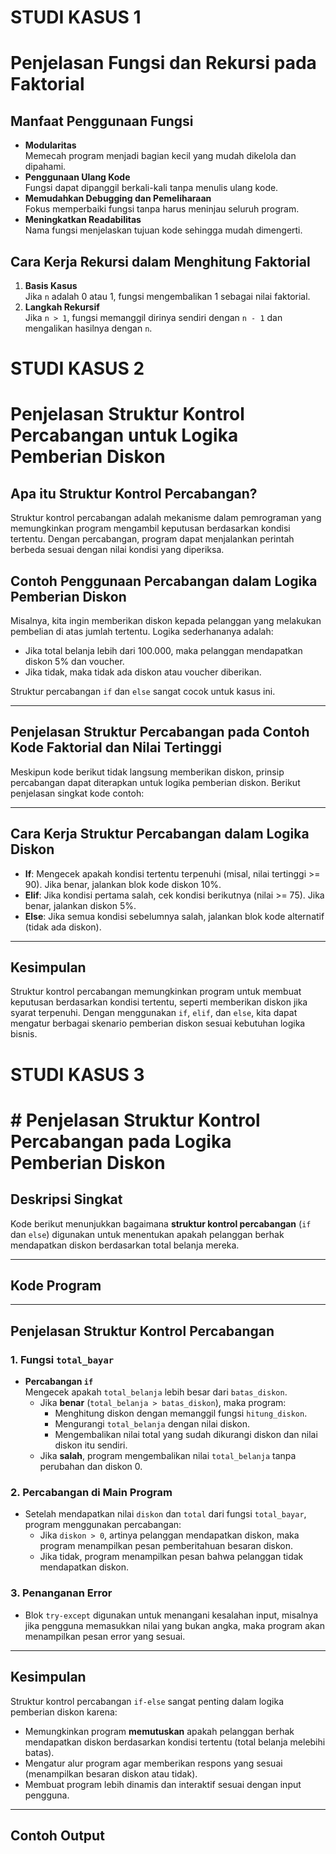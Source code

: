 # STUDI KASUS 1 
# Penjelasan Fungsi dan Rekursi pada Faktorial

## Manfaat Penggunaan Fungsi

- **Modularitas**  
  Memecah program menjadi bagian kecil yang mudah dikelola dan dipahami.
- **Penggunaan Ulang Kode**  
  Fungsi dapat dipanggil berkali-kali tanpa menulis ulang kode.
- **Memudahkan Debugging dan Pemeliharaan**  
  Fokus memperbaiki fungsi tanpa harus meninjau seluruh program.
- **Meningkatkan Readabilitas**  
  Nama fungsi menjelaskan tujuan kode sehingga mudah dimengerti.

## Cara Kerja Rekursi dalam Menghitung Faktorial

1. **Basis Kasus**  
   Jika `n` adalah 0 atau 1, fungsi mengembalikan 1 sebagai nilai faktorial.
2. **Langkah Rekursif**  
   Jika `n > 1`, fungsi memanggil dirinya sendiri dengan `n - 1` dan mengalikan hasilnya dengan `n`.  

# STUDI KASUS 2 
# Penjelasan Struktur Kontrol Percabangan untuk Logika Pemberian Diskon

## Apa itu Struktur Kontrol Percabangan?

Struktur kontrol percabangan adalah mekanisme dalam pemrograman yang memungkinkan program mengambil keputusan berdasarkan kondisi tertentu. Dengan percabangan, program dapat menjalankan perintah berbeda sesuai dengan nilai kondisi yang diperiksa.


## Contoh Penggunaan Percabangan dalam Logika Pemberian Diskon

Misalnya, kita ingin memberikan diskon kepada pelanggan yang melakukan pembelian di atas jumlah tertentu. Logika sederhananya adalah:

- Jika total belanja lebih dari 100.000, maka pelanggan mendapatkan diskon 5% dan voucher.
- Jika tidak, maka tidak ada diskon atau voucher diberikan.

Struktur percabangan `if` dan `else` sangat cocok untuk kasus ini.

---

## Penjelasan Struktur Percabangan pada Contoh Kode Faktorial dan Nilai Tertinggi

Meskipun kode berikut tidak langsung memberikan diskon, prinsip percabangan dapat diterapkan untuk logika pemberian diskon. Berikut penjelasan singkat kode contoh:


---

## Cara Kerja Struktur Percabangan dalam Logika Diskon

- **If**: Mengecek apakah kondisi tertentu terpenuhi (misal, nilai tertinggi >= 90). Jika benar, jalankan blok kode diskon 10%.
- **Elif**: Jika kondisi pertama salah, cek kondisi berikutnya (nilai >= 75). Jika benar, jalankan diskon 5%.
- **Else**: Jika semua kondisi sebelumnya salah, jalankan blok kode alternatif (tidak ada diskon).

---

## Kesimpulan

Struktur kontrol percabangan memungkinkan program untuk membuat keputusan berdasarkan kondisi tertentu, seperti memberikan diskon jika syarat terpenuhi. Dengan menggunakan `if`, `elif`, dan `else`, kita dapat mengatur berbagai skenario pemberian diskon sesuai kebutuhan logika bisnis.



#  STUDI KASUS 3 
# # Penjelasan Struktur Kontrol Percabangan pada Logika Pemberian Diskon

## Deskripsi Singkat

Kode berikut menunjukkan bagaimana **struktur kontrol percabangan** (`if` dan `else`) digunakan untuk menentukan apakah pelanggan berhak mendapatkan diskon berdasarkan total belanja mereka.

---

## Kode Program

---

## Penjelasan Struktur Kontrol Percabangan

### 1. Fungsi `total_bayar`

- **Percabangan `if`**  
  Mengecek apakah `total_belanja` lebih besar dari `batas_diskon`.  
  - Jika **benar** (`total_belanja > batas_diskon`), maka program:  
    - Menghitung diskon dengan memanggil fungsi `hitung_diskon`.  
    - Mengurangi `total_belanja` dengan nilai diskon.  
    - Mengembalikan nilai total yang sudah dikurangi diskon dan nilai diskon itu sendiri.  
  - Jika **salah**, program mengembalikan nilai `total_belanja` tanpa perubahan dan diskon 0.

### 2. Percabangan di Main Program

- Setelah mendapatkan nilai `diskon` dan `total` dari fungsi `total_bayar`, program menggunakan percabangan:  
  - Jika `diskon > 0`, artinya pelanggan mendapatkan diskon, maka program menampilkan pesan pemberitahuan besaran diskon.  
  - Jika tidak, program menampilkan pesan bahwa pelanggan tidak mendapatkan diskon.

### 3. Penanganan Error

- Blok `try-except` digunakan untuk menangani kesalahan input, misalnya jika pengguna memasukkan nilai yang bukan angka, maka program akan menampilkan pesan error yang sesuai.

---

## Kesimpulan

Struktur kontrol percabangan `if-else` sangat penting dalam logika pemberian diskon karena:

- Memungkinkan program **memutuskan** apakah pelanggan berhak mendapatkan diskon berdasarkan kondisi tertentu (total belanja melebihi batas).
- Mengatur alur program agar memberikan respons yang sesuai (menampilkan besaran diskon atau tidak).
- Membuat program lebih dinamis dan interaktif sesuai dengan input pengguna.

---

## Contoh Output

